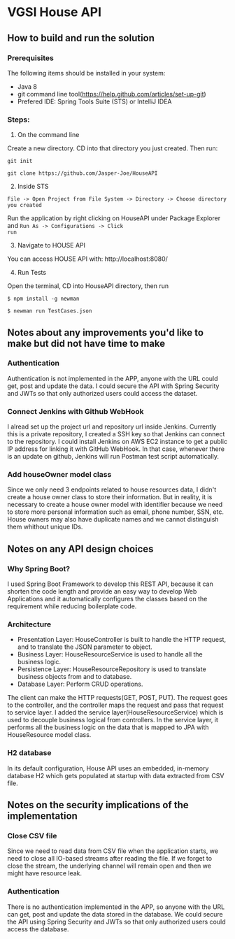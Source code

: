 # VGSI House API

## How to build and run the solution 

### Prerequisites

The following items should be installed in your system:
* Java 8
* git command line tool(https://help.github.com/articles/set-up-git)
* Prefered IDE:  Spring Tools Suite (STS) or IntelliJ IDEA

### Steps:

1. On the command line

 Create a new directory. CD into that directory you just created. Then run:

```
git init
```

```
git clone https://github.com/Jasper-Joe/HouseAPI
```

2. Inside STS

```
File -> Open Project from File System -> Directory -> Choose directory you created
```

Run the application  by right clicking on HouseAPI  under Package Explorer and <code>Run As -> Configurations -> Click run</code>

3. Navigate to HOUSE API

You can access HOUSE API with:  http://localhost:8080/

4. Run Tests

Open the terminal, CD into HouseAPI directory, then run
```
$ npm install -g newman
```
```
$ newman run TestCases.json
```



## Notes about any improvements you'd like to make but did not have time to make

### Authentication
Authentication is not implemented in the APP, anyone with the URL could get, post and update the data. I could secure the API with Spring Security and JWTs so that only authorized users could access the dataset. 

### Connect Jenkins with Github WebHook
I alread set up the project url and repository url inside Jenkins. Currently this is a private repository, I created a SSH key so that Jenkins can connect to the repository. I could install Jenkins on AWS EC2 instance to get a public IP address for linking it with GitHub WebHook. In that case, whenever there is an update on github, Jenkins will run Postman test script automatically. 

### Add houseOwner model class
Since we only need 3 endpoints related to house resources data, I didn't create a house owner class to store their information. But in reality, it is necessary to create a house owner model with identifier because we need to store more personal information such as email, phone number, SSN, etc. House owners may also have duplicate names and we cannot distinguish them whithout unique IDs. 



## Notes on any API design choices

### Why Spring Boot?
I used Spring Boot Framework to develop this REST API, because it can shorten the code length and provide an easy way to develop Web Applications and it automatically configures the classes based on the requirement while reducing boilerplate code.  

### Architecture
* Presentation Layer: HouseController is built to handle the HTTP request, and to translate the JSON parameter to object.
* Business Layer: HouseResourceService is used to handle all the business logic.
* Persistence Layer: HouseResourceRepository is used to translate business objects from and to database. 
* Database Layer: Perform CRUD operations. 

The client can make the HTTP requests(GET, POST, PUT). The request goes to the controller, and the controller maps the request and pass that request to service layer. I added the service layer(HouseResourceService) which is used to decouple business logical from controllers. In the service layer, it performs all the business logic on the data that is mapped to JPA with HouseResource model class.  

### H2 database
In its default configuration, House API uses an embedded, in-memory database H2 which gets populated at startup with data extracted from CSV file. 

## Notes on the security implications of the implementation

### Close CSV file
Since we need to read data from CSV file when the application starts, we need to close all IO-based streams after reading the file. If we forget to close the stream, the underlying channel will remain open and then we might have resource leak. 

### Authentication
There is no authentication implemented in the APP, so anyone with the URL can get, post and update the data stored in the database. We could secure the API using Spring Security and JWTs so that only authorized users could access the database. 

